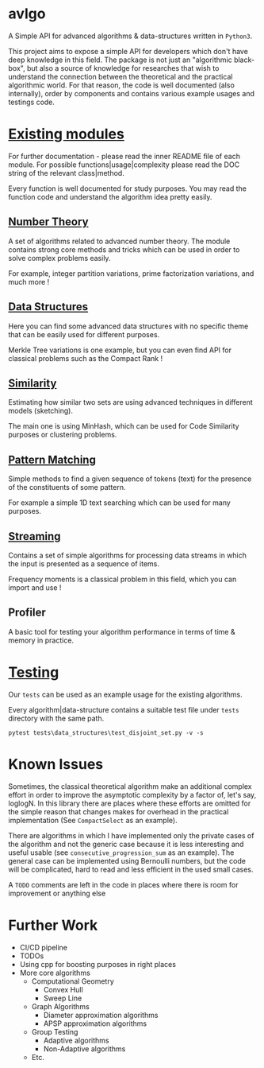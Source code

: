 # avlgo #
A Simple API for advanced algorithms &amp; data-structures written in `Python3`.

This project aims to expose a simple API for developers which don't have deep knowledge in this field.
The package is not just an "algorithmic black-box", but also a source of knowledge for researches 
that wish to understand the connection between the theoretical and the practical algorithmic world.
For that reason, the code is well documented (also internally), order by components and 
contains various example usages and testings code.


# [Existing modules](avlgo) #
For further documentation - please read the inner README file of each module.
For possible functions|usage|complexity please read the DOC string of the relevant class|method.

Every function is well documented for study purposes. 
You may read the function code and understand the algorithm idea pretty easily.

## [Number Theory](avlgo/number_theory) ##
A set of algorithms related to advanced number theory. 
The module contains strong core methods and tricks which can be used in order to solve complex problems easily.

For example, integer partition variations, prime factorization variations, and much more !

## [Data Structures](avlgo/data_structures) ##
Here you can find some advanced data structures with no specific theme that can be easily used for different purposes.

Merkle Tree variations is one example, but you can even find API for classical problems such as the Compact Rank !


## [Similarity](avlgo/similarity) ##
Estimating how similar two sets are using advanced techniques in different models (sketching).

The main one is using MinHash, which can be used for Code Similarity purposes or clustering problems.


## [Pattern Matching](avlgo/pattern_matching) ##
Simple methods to find a given sequence of tokens (text) for the presence of the constituents of some pattern.

For example a simple 1D text searching which can be used for many purposes.


## [Streaming](avlgo/streaming) ##
Contains a set of simple algorithms for processing data streams in which the input is presented as a sequence of items.

Frequency moments is a classical problem in this field, which you can import and use !


## Profiler ##
A basic tool for testing your algorithm performance in terms of time & memory in practice.


# [Testing](tests) #
Our `tests` can be used as an example usage for the existing algorithms.

Every algorithm|data-structure contains a suitable test file under `tests` directory with the same path.

```commandline
pytest tests\data_structures\test_disjoint_set.py -v -s
```


# Known Issues #
Sometimes, the classical theoretical algorithm make an additional complex effort 
in order to improve the asymptotic complexity by a factor of, let's say, loglogN.
In this library there are places where these efforts are omitted for the simple reason
that changes makes for overhead in the practical implementation (See `CompactSelect` as an example).

There are algorithms in which I have implemented only the private cases of the algorithm and not the generic 
case because it is less interesting and useful usable (see `consecutive_progression_sum` as an example).
The general case can be implemented using Bernoulli numbers, but the code will be complicated, 
hard to read and less efficient in the used small cases.

A `TODO` comments are left in the code in places where there is room for improvement or anything else 


# Further Work #
* CI/CD pipeline
* TODOs
* Using cpp for boosting purposes in right places 
* More core algorithms
    * Computational Geometry
        * Convex Hull
        * Sweep Line
    * Graph Algorithms
        * Diameter approximation algorithms
        * APSP approximation algorithms
    * Group Testing
        * Adaptive algorithms
        * Non-Adaptive algorithms
    * Etc.
